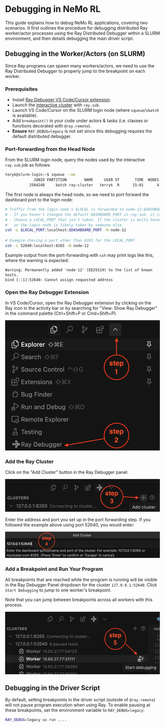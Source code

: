 # Debugging in NeMo RL

This guide explains how to debug NeMo RL applications, covering two scenarios. It first outlines the procedure for debugging distributed Ray worker/actor processes using the Ray Distributed Debugger within a SLURM environment, and then details debugging the main driver script.

## Debugging in the Worker/Actors (on SLURM)

Since Ray programs can spawn many workers/actors, we need to use the Ray Distributed Debugger
to properly jump to the breakpoint on each worker.

### Prerequisites

* Install [Ray Debugger VS Code/Cursor extension](https://docs.ray.io/en/latest/ray-observability/ray-distributed-debugger.html).
* Launch the [interactive cluster](./cluster.md#interactive-launching) with `ray.sub`.
* Launch VS Code/Cursor on the SLURM login node (where `squeue`/`sbatch` is available).
* Add `breakpoint()` in your code under actors & tasks (i.e. classes or functions decorated with `@ray.remote`).
* **Ensure** `RAY_DEBUG=legacy` is not set since this debugging requires the default distributed debugger.

### Port-forwarding from the Head Node

From the SLURM login node, query the nodes used by the interactive `ray.sub` job as follows:

```sh
teryk@slurm-login:~$ squeue --me
             JOBID PARTITION        NAME     USER ST       TIME  NODES NODELIST(REASON)
           2504248     batch ray-cluster   terryk  R      15:01      4 node-12,node-[22,30],node-49
```

The first node is always the head node, so we need to port forward the dashboard port to the login node:

```sh
# Traffic from the login node's $LOCAL is forwarded to node-12:$DASHBOARD_PORT
# - If you haven't changed the default DASHBOARD_PORT in ray.sub, it is likely 8265
# - Choose a LOCAL_PORT that isn't taken. If the cluster is multi-tenant, 8265
#   on the login node is likely taken by someone else.
ssh -L $LOCAL_PORT:localhost:$DASHBOARD_PORT -N node-12

# Example chosing a port other than 8265 for the LOCAL_PORT
ssh -L 52640:localhost:8265 -N node-12
```

Example output from the port-forwarding with `ssh` may print logs like this, where the warning is expected:

```text
Warning: Permanently added 'node-12' (ED25519) to the list of known hosts.
bind [::1]:52640: Cannot assign requested address
```

### Open the Ray Debugger Extension

In VS Code/Cursor, open the Ray Debugger extension by clicking on the Ray icon in the activity bar or by searching for "View: Show Ray Debugger" in the command palette (Ctrl+Shift+P or Cmd+Shift+P).

![Ray Debugger Extension Step 1](./assets/ray-debug-step1.png)

### Add the Ray Cluster

Click on the "Add Cluster" button in the Ray Debugger panel.

![Ray Debugger Extension Step 2](./assets/ray-debug-step2.png)

Enter the address and port you set up in the port forwarding step. If you followed the example above using port 52640, you would enter:

![Ray Debugger Extension Step 3](./assets/ray-debug-step3.png)

### Add a Breakpoint and Run Your Program

All breakpoints that are reached while the program is running will be visible in the Ray Debugger Panel dropdown for the cluster `127.0.0.1:52640`. Click
`Start Debugging` to jump to one worker's breakpoint.

Note that you can jump between breakpoints across all workers with this process.

![Ray Debugger Extension Step 4](./assets/ray-debug-step4.png)

## Debugging in the Driver Script

By default, setting breakpoints in the driver script (outside of  `@ray.remote`) will not pause program execution when using Ray. To enable pausing at these breakpoints, set the environment variable to `RAY_DEBUG=legacy`:

```sh
RAY_DEBUG=legacy uv run ....
```
